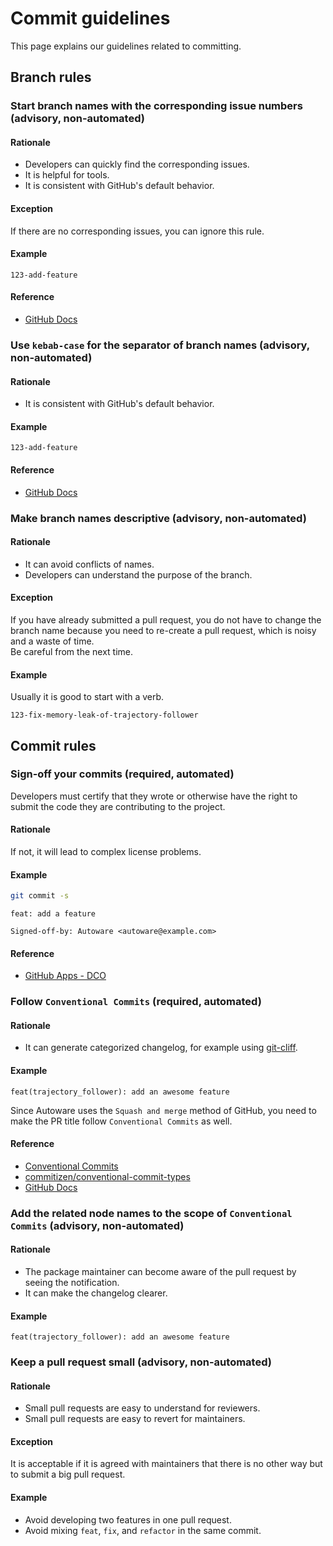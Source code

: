 # Commit guidelines

This page explains our guidelines related to committing.

## Branch rules

### Start branch names with the corresponding issue numbers (advisory, non-automated)

#### Rationale

- Developers can quickly find the corresponding issues.
- It is helpful for tools.
- It is consistent with GitHub's default behavior.

#### Exception

If there are no corresponding issues, you can ignore this rule.

#### Example

```text
123-add-feature
```

#### Reference

- [GitHub Docs](https://docs.github.com/en/issues/tracking-your-work-with-issues/creating-a-branch-for-an-issue)

### Use `kebab-case` for the separator of branch names (advisory, non-automated)

#### Rationale

- It is consistent with GitHub's default behavior.

#### Example

```text
123-add-feature
```

#### Reference

- [GitHub Docs](https://docs.github.com/en/issues/tracking-your-work-with-issues/creating-a-branch-for-an-issue)

### Make branch names descriptive (advisory, non-automated)

#### Rationale

- It can avoid conflicts of names.
- Developers can understand the purpose of the branch.

#### Exception

If you have already submitted a pull request, you do not have to change the branch name because you need to re-create a pull request, which is noisy and a waste of time.  
Be careful from the next time.

#### Example

Usually it is good to start with a verb.

```text
123-fix-memory-leak-of-trajectory-follower
```

## Commit rules

### Sign-off your commits (required, automated)

Developers must certify that they wrote or otherwise have the right to submit the code they are contributing to the project.

#### Rationale

If not, it will lead to complex license problems.

#### Example

```bash
git commit -s
```

```text
feat: add a feature

Signed-off-by: Autoware <autoware@example.com>
```

#### Reference

- [GitHub Apps - DCO](https://github.com/apps/dco)

### Follow `Conventional Commits` (required, automated)

#### Rationale

- It can generate categorized changelog, for example using [git-cliff](https://github.com/orhun/git-cliff).

#### Example

```text
feat(trajectory_follower): add an awesome feature
```

Since Autoware uses the `Squash and merge` method of GitHub, you need to make the PR title follow `Conventional Commits` as well.

#### Reference

- [Conventional Commits](https://www.conventionalcommits.org/en/v1.0.0/)
- [commitizen/conventional-commit-types](https://github.com/commitizen/conventional-commit-types)
- [GitHub Docs](https://docs.github.com/en/repositories/configuring-branches-and-merges-in-your-repository/configuring-pull-request-merges/about-merge-methods-on-github#squashing-your-merge-commits)

### Add the related node names to the scope of `Conventional Commits` (advisory, non-automated)

#### Rationale

- The package maintainer can become aware of the pull request by seeing the notification.
- It can make the changelog clearer.

#### Example

```text
feat(trajectory_follower): add an awesome feature
```

### Keep a pull request small (advisory, non-automated)

#### Rationale

- Small pull requests are easy to understand for reviewers.
- Small pull requests are easy to revert for maintainers.

#### Exception

It is acceptable if it is agreed with maintainers that there is no other way but to submit a big pull request.

#### Example

- Avoid developing two features in one pull request.
- Avoid mixing `feat`, `fix`, and `refactor` in the same commit.
